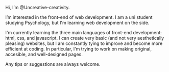 Hi, I’m @Uncreative-creativity.

I’m interested in the front-end of web development. I am a uni student studying Psychology, but I'm learning web development on the side. 

I'm currently learning the three main languages of front-end development: html, css, and javascript. I can create very basic (and not very aesthetically pleasing) websites, but I am
constantly tying to improve and become more efficient at coding. In particular, I'm trying to work on making original, accesible, and well-designed pages. 

Any tips or suggestions are always welcome.
